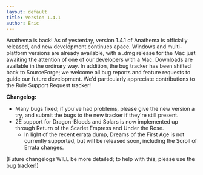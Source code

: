 ```yaml
---
layout: default
title: Version 1.4.1
author: Eric
---
```


<p>Anathema is back! As of yesterday, version 1.4.1 of Anathema is officially released, and new development continues apace. Windows and multi-platform versions are already available, with a .dmg release for the Mac just awaiting the attention of one of our developers with a Mac. Downloads are available in the ordinary way. In addition, the bug tracker has been shifted back to SourceForge; we welcome all bug reports and feature requests to guide our future development. We'd particularly appreciate contributions to the Rule Support Request tracker!</p>
<b>Changelog:</b>
<ul>
  <li>
    Many bugs fixed; if you've had problems, please give the new version a try, and submit the bugs to the new tracker if they're still present.
  </li>
  <li>
    2E support for Dragon-Bloods and Solars is now implemented up through Return of the Scarlet Empress and Under the Rose.
    <ul>
      <li>
        In light of the recent errata dump, Dreams of the First Age is not currently supported, but will be released soon, including the Scroll of Errata changes.
      </li>
    </ul>
  </li>
</ul>
<p>(Future changelogs WILL be more detailed; to help with this, please use the bug tracker!)</p>